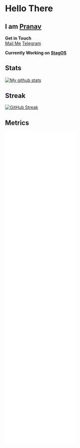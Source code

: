 # Hello There
## I am [Pranav](https://researchweb.iiit.ac.in/~vjs.pranavasri)

**Get in Touch**  
[Mail Me](mailto:vjspranav@stag-os.org) [Telegram](https://t.me/vjspranav)

__Currently Working on [StagOS](https://stag-os.org)__    

## Stats
<a href="https://github.com/vjspranav/github-readme-stats">
  <img align="center" src="https://github-readme-stats-vjspranav.vercel.app/api?username=vjspranav&show_icons=true&role=OWNER,COLLABORATOR&include_all_commits=true&count_private=true&theme=tokyonight" alt="My github stats" />
</a>    

## Streak
[![GitHub Streak](https://github-readme-streak-stats.herokuapp.com/?user=vjspranav&currStreakNum=2FD3EB&fire=pink&sideLabels=F00&theme=nightowl)](https://git.io/streak-stats)    

## Metrics
![Metrics](https://github.com/vjspranav/vjspranav/blob/master/github-metrics.svg)    
<!--
**vjspranav/vjspranav** is a ✨ _special_ ✨ repository because its `README.md` (this file) appears on your GitHub profile.

Here are some ideas to get you started:

- 🔭 I’m currently working on ...
- 🌱 I’m currently learning ...
- 👯 I’m looking to collaborate on ...
- 🤔 I’m looking for help with ...
- 💬 Ask me about ...
- 📫 How to reach me: ...
- 😄 Pronouns: ...
- ⚡ Fun fact: ...
-->
